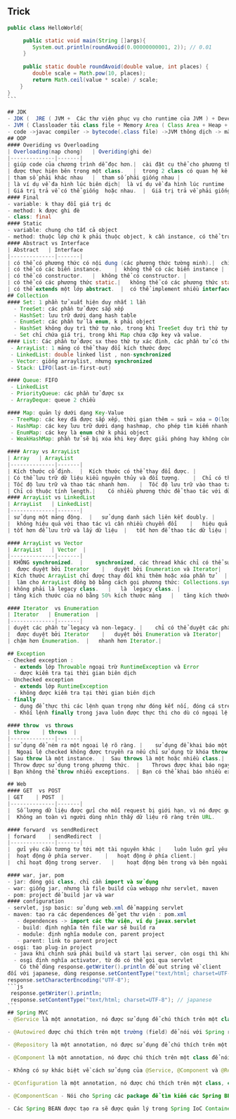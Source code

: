 ## Trick

````java
public class HelloWorld{

     public static void main(String []args){
        System.out.println(roundAvoid(0.00000000001, 2)); // 0.01
     }
     
     public static double roundAvoid(double value, int places) {
        double scale = Math.pow(10, places);
        return Math.ceil(value * scale) / scale;
    }
}
```

## JDK
- JDK (  JRE ( JVM +  Các thư viện phục vụ cho runtime của JVM ) + Development Tool: javac, java )
- JVM ( Classloader tải class file + Memory Area ( Class Area + Heap + Stack + ... )  + Execution Engine ( Virtual Processor + interpreter để đọc bytecode và thực thi )
- code ->javac compiler -> bytecode(.class file) ->JVM thông dịch -> mã máy phụ thuộc vào nền tảng
## OOP
#### Overiding vs Overloading
| Overloading(nap chong)   | Overiding(ghi de)
|--------------|-------|
| giúp code của chương trình dễ đọc hơn.|  cài đặt cụ thể cho phương thức được khai báo ở lớp cha | 
| được thực hiện bên trong một class.   |  trong 2 class có quan hệ kế thừa. | 
| tham số phải khác nhau   |  tham số phải giống nhau | 
| là ví dụ về đa hình lúc biên dịch|  là ví dụ về đa hình lúc runtime | 
| Giá trị trả về có thể giống  hoặc nhau.  |  Giá trị trả về phải giống nhau.| 
#### Final
- variable: k thay đổi giá trị dc
- method: k được ghi đè
- class: final
#### Static
- variable: chung cho tất cả object
- method: thuộc lớp chứ k phải thuộc object, k cần instance, có thể truy cập biến static và thay đổi giá trị của nó
#### Abstract vs Interface
| Abstract   | Interface
|--------------|-------|
| có thể có phương thức có nội dung (các phương thức tường minh).|  chỉ có các phương thức trừu tượng. | 
| có thể có các biến instance.    |  không thể có các biến instance | 
| có thể có constructor.   |  không thể có constructor. | 
| có thể có các phương thức static.|   không thể có các phương thức static. | 
| có thể extends một lớp abstract.  |  có thể implement nhiều interface.| 
## Collection
#### Set: 1 phần tử xuất hiện duy nhất 1 lần
  - TreeSet: các phần tử được sắp xếp
  - HashSet: lưu trữ dưới dạng hash table
  - EnumSet: các phần tử là enum, k phải object
  - HashSet không duy trì thứ tự nào, trong khi TreeSet duy trì thứ tự tăng dần.
  - Set chỉ chứa giá trị, trong khi Map chứa cặp key và value.
#### List: Các phần tử được sx theo thứ tự xác định, các phần tử có thể giống nhau
 - ArrayList: 1 mảng có thể thay đổi kích thước được
 - LinkedList: double linked list , non-synchronized
 - Vector: giống arraylist, nhưng synchronized
 - Stack: LIFO(last-in-first-out) 

#### Queue: FIFO
 - LinkedList
 - PriorityQueue: các phần tử được sx
 - ArrayDeque: queue 2 chiều

#### Map: quản lý dưới dạng Key-Value
 - TreeMap: các key đã được sắp xếp, thời gian thêm = sửa = xóa = O(logn)
 - HashMap: các key lưu trữ dưới dạng hashmap, cho phép tìm kiếm nhanh O(1).
 - EnumMap: các key là enum chứ k phải object
 - WeakHashMap: phần tử sẽ bị xóa khi key được giải phóng hay không còn một biến nào tham chiếu đến key nữa

#### Array vs ArrayList
| Array   | ArrayList
|--------------|-------|
| Kích thước cố định.  |  Kích thước có thể thay đổi được. | 
| Có thể lưu trữ dữ liệu kiểu nguyên thủy và đối tượng.    |  Chỉ có thể lưu trữ dữ liệu kiểu đối tượng. Kể từ Java 5, kiểu nguyên thủy được tự động chuyển đổi trong các đối tượng được gọi là auto-boxing. | 
| Tốc độ lưu trữ và thao tác nhanh hơn.   |  Tốc độ lưu trữ vào thao tác chậm hơn. | 
| Chỉ có thuộc tính length.|    Có nhiều phương thức để thao tác với dữ liệu. | 
#### ArrayList vs LinkedList
| ArrayList   | LinkedList|
|--------------|-------|
| sử dụng một mảng động.  |   sử dụng danh sách liên kết doubly. | 
|  không hiệu quả với thao tác vì cần nhiều chuyển đổi    |   hiệu quả cho thao tác.| 
| tốt hơn để lưu trữ và lấy dữ liệu  |   tốt hơn để thao tác dữ liệu | 

#### ArrayList vs Vector 
| ArrayList   | Vector  |
|--------------|-------|
| KHÔNG synchronized.  |    synchronized, các thread khác chỉ có thể sử dụng vector khi thread hiện tại giải phóng vector | 
|  được duyệt bởi Iterator    |   duyệt bởi Enumeration và Iterator| 
| Kích thước ArrayList chỉ được thay đổi khi thêm hoặc xóa phần tử   |   thay đổi kích thướng của Vector bằng phương thức setSize() | 
|  làm cho ArrayList đồng bộ bằng cách gọi phương thức: Collections.synchronizedList()    |    không thể hủy đồng bộ hóa | 
| không phải là legacy class.   |   là  legacy class. | 
| tăng kích thước của nó bằng 50% kích thước mảng   |   tăng kích thước của nó bằng cách nhân đôi kích thước mảng |   

#### Iterator  vs Enumeration  
| Iterator   | Enumeration  |
|--------------|-------|
| duyệt các phần tử legacy và non-legacy. |    chỉ có thể duyệt các phần tử legacy. | 
|  được duyệt bởi Iterator    |   duyệt bởi Enumeration và Iterator| 
| chậm hơn Enumeration.  |   nhanh hơn Iterator.| 

## Exception
- Checked exception : 
  - extends lớp Throwable ngoại trừ RuntimeException và Error
  - được kiểm tra tại thời gian biên dịch
- Unchecked exception
  - extends lớp RuntimeException
  - không được kiểm tra tại thời gian biên dịch
- finally 
  - dụng để thực thi các lệnh quan trọng như đóng kết nối, đóng cá stream,…
  - Khối lệnh finally trong java luôn được thực thi cho dù có ngoại lệ xảy ra hay không
    
#### throw  vs throws  
| throw    | throws  |
|--------------|-------|
| sử dụng để ném ra một ngoại lệ rõ ràng. |    sử dụng để khai báo một ngoại lệ. | 
|  Ngoại lệ checked không được truyền ra nếu chỉ sử dụng từ khóa throw.    |   Ngoại lệ checked được truyền ra ngay cả khi chỉ sử dụng từ khóa throws.| 
| Sau throw là một instance.  |  Sau throws là một hoặc nhiều class.| 
| Throw được sử dụng trong phương thức.  |    Throws được khai báo ngay sau dấu đóng ngoặc đơn của phương thức.| 
| Bạn không thể throw nhiều exceptions.  | Bạn có thể khai báo nhiều exceptions, Ví dụ: public void method()throws IOException,SQLException.| 

## Web
#### GET  vs POST  
| GET    | POST  |
|--------------|-------|
|  Số lượng dữ liệu được gửi cho mỗi request bị giới hạn, vì nó được gửi qua header |    Số lượng lớn dữ liệu được gửi cho mỗi request, vì nó gửi qua body. | 
|  Không an toàn vì người dùng nhìn thấy dữ liệu rõ ràng trên URL.    |   An toàn vì người dùng không nhìn thấy dữ liệu trên URL.| 

#### forward  vs sendRedirect  
| forward    | sendRedirect  |
|--------------|-------|
|  gửi yêu cầu tương tự tới một tài nguyên khác |    luôn luôn gửi yêu cầu mới vì nó sử dụng thanh URL của trình duyệt.. | 
|  hoạt động ở phía server.    |   hoạt động ở phía client.| 
|  chỉ hoạt động trong server.   |    hoạt động bên trong và bên ngoài server.| 

#### war, jar, pom
- jar: đóng gói class, chỉ cần import và sử dụng
- war: giống jar, nhưng là file build của webapp như servlet, maven
- pom: project để build jar và war
#### configuration
- servlet, jsp basic: sử dụng web.xml để mapping servlet
- maven: tạo ra các dependences để get thư viện : pom.xml
   - dependences -> import các thư viện, ví dụ javax.servlet
   - build: định nghĩa tên file war sẽ build ra
   - module: định nghĩa module con, parent project
   - parent: link to parent project
- osgi: tạo plug-in project
  - java khi chỉnh sửa phải build và start lại server, còn osgi thì không cần build lại
  - osgi định nghĩa activator, từ đó có thể gọi qua servlet 
    Có thể dùng response.getWriter().println để out string về client
đối với japanese, dùng response.setContentType("text/html; charset=UTF-8");
response.setCharacterEncoding("UTF-8");
```js
 response.getWriter().println;
 response.setContentType("text/html; charset=UTF-8"); // japanese
```
## Spring MVC
- @Service là một annotation, nó được sử dụng để chú thích trên một class để nói với Spring rằng class đó là một Spring BEAN

- @Autowired được chú thích trên một trường (field) để nói với Spring rằng hãy tiêm (inject) giá trị vào cho trường đó. Chú ý: Từ tiêm ở đây có ý giống với gán giá trị cho trường đó.

- @Repository là một annotation, nó được sử dụng để chú thích trên một class để nói với Spring rằng class này là một Spring BEAN.

- @Component là một annotation, nó được chú thích trên một class để nói với Spring rằng class này là một Spring BEAN.

- Không có sự khác biệt về cách sử dụng của @Service, @Component và @Repository

- @Configuration là một annotation, nó được chú thích trên một class, class này sẽ định nghĩa các Spring BEAN.
 
- @ComponentScan - Nói cho Spring các package để tìm kiếm các Spring BEAN khác, Spring sẽ quét (scan) các package đó để tìm kiếm.

- Các Spring BEAN được tạo ra sẽ được quản lý trong Spring IoC Container (Bộ chứa Spring IoC).





